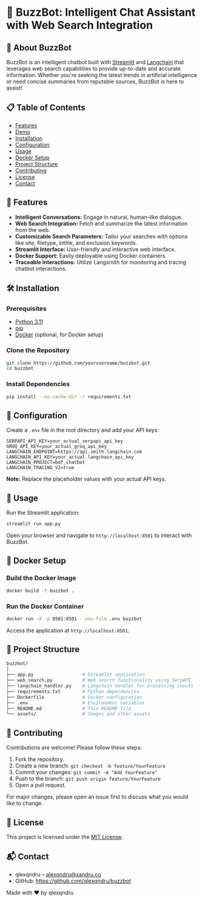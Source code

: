 # 🚀 BuzzBot: Intelligent Chat Assistant with Web Search Integration

## 🧠 About BuzzBot

BuzzBot is an intelligent chatbot built with [Streamlit](https://streamlit.io/) and [Langchain](https://www.langchain.com/) that leverages web search capabilities to provide up-to-date and accurate information. Whether you're seeking the latest trends in artificial intelligence or need concise summaries from reputable sources, BuzzBot is here to assist!

## 📋 Table of Contents

- [Features](#features)
- [Demo](#demo)
- [Installation](#installation)
- [Configuration](#configuration)
- [Usage](#usage)
- [Docker Setup](#docker-setup)
- [Project Structure](#project-structure)
- [Contributing](#contributing)
- [License](#license)
- [Contact](#contact)

## 🌟 Features

- **Intelligent Conversations:** Engage in natural, human-like dialogue.
- **Web Search Integration:** Fetch and summarize the latest information from the web.
- **Customizable Search Parameters:** Tailor your searches with options like site, filetype, intitle, and exclusion keywords.
- **Streamlit Interface:** User-friendly and interactive web interface.
- **Docker Support:** Easily deployable using Docker containers.
- **Traceable Interactions:** Utilize Langsmith for monitoring and tracing chatbot interactions.

## 🛠 Installation

### Prerequisites

- [Python 3.11](https://www.python.org/downloads/)
- [pip](https://pip.pypa.io/en/stable/installation/)
- [Docker](https://www.docker.com/get-started) (optional, for Docker setup)

### Clone the Repository

```bash
git clone https://github.com/yourusername/buzzbot.git
cd buzzbot
```

### Install Dependencies

```bash
pip install --no-cache-dir -r requirements.txt
```

## 🔧 Configuration

Create a `.env` file in the root directory and add your API keys:
```env
SERPAPI_API_KEY=your_actual_serpapi_api_key
GROQ_API_KEY=your_actual_groq_api_key
LANGCHAIN_ENDPOINT=https://api.smith.langchain.com
LANGCHAIN_API_KEY=your_actual_langchain_api_key
LANGCHAIN_PROJECT=bdf_chatbot
LANGCHAIN_TRACING_V2=true
```
**Note:** Replace the placeholder values with your actual API keys.

## 🚀 Usage

Run the Streamlit application:
```bash
streamlit run app.py
```

Open your browser and navigate to `http://localhost:8501` to interact with BuzzBot.

## 🐳 Docker Setup

### Build the Docker Image

```bash
docker build -t buzzbot .
```

### Run the Docker Container

```bash
docker run -d -p 8501:8501 --env-file .env buzzbot
```

Access the application at `http://localhost:8501`.

## 📁 Project Structure

```bash
buzzbot/
│
├── app.py                  # Streamlit application
├── web_search.py           # Web search functionality using SerpAPI
├── langchain_handler.py    # Langchain handler for processing inputs
├── requirements.txt        # Python dependencies
├── Dockerfile              # Docker configuration
├── .env                    # Environment variables
├── README.md               # This README file
└── assets/                 # Images and other assets
```

## 🤝 Contributing

Contributions are welcome! Please follow these steps:

1. Fork the repository.
2. Create a new branch: `git checkout -b feature/YourFeature`
3. Commit your changes: `git commit -m "Add YourFeature"`
4. Push to the branch: `git push origin feature/YourFeature`
5. Open a pull request.

For major changes, please open an issue first to discuss what you would like to change.

## 📄 License

This project is licensed under the [MIT License](LICENSE).

## 📬 Contact

- qlexqndru – alexqndru@xandru.co
- GitHub: https://github.com/qlexqndru/buzzbot

Made with ❤️ by qlexqndru
